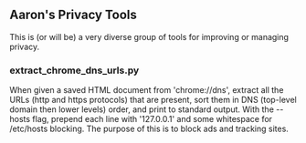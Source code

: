 Aaron's Privacy Tools
-------------

This is (or will be) a very diverse group of tools for improving or managing privacy.

### extract_chrome_dns_urls.py

When given a saved HTML document from 'chrome://dns', extract all the URLs (http and https protocols) that are present, sort them in DNS (top-level domain then lower levels) order, and print to standard output.  With the --hosts flag, prepend each line with '127.0.0.1' and some whitespace for /etc/hosts blocking.  The purpose of this is to block ads and tracking sites.
